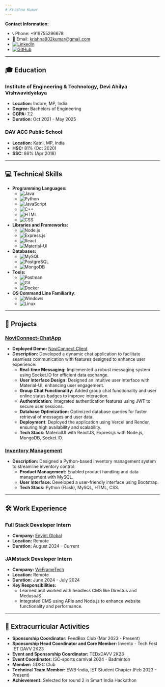 ```yaml
---
# Krishna Kumar
---
```


**Contact Information:**
- 📞 Phone: +919755296678
- 📧 Email: [krishna902kumar@gmail.com](mailto:krishna902kumar@gmail.com)
- [![LinkedIn](https://img.shields.io/badge/-LinkedIn-0077B5?style=flat&logo=LinkedIn&logoColor=white)](https://www.linkedin.com/in/krishna-kumar-975b25186)
- [![GitHub](https://img.shields.io/badge/-GitHub-181717?style=flat&logo=github&logoColor=white)](https://github.com/009-KumarJi)

---

## 🎓 Education
### Institute of Engineering & Technology, Devi Ahilya Vishwavidyalaya
- **Location:** Indore, MP, India
- **Degree:** Bachelors of Engineering
- **CGPA:** 7.2
- **Duration:** Oct 2021 - May 2025

### DAV ACC Public School
- **Location:** Katni, MP, India
- **HSC:** 81% (Oct 2020)
- **SSC:** 86% (Apr 2018)

---

## 💻 Technical Skills
- **Programming Languages:** 
  - ![Java](https://img.shields.io/badge/-Java-007396?style=flat&logo=java&logoColor=white)
  - ![Python](https://img.shields.io/badge/-Python-3776AB?style=flat&logo=python&logoColor=white)
  - ![JavaScript](https://img.shields.io/badge/-JavaScript-F7DF1E?style=flat&logo=javascript&logoColor=black)
  - ![C++](https://img.shields.io/badge/-C++-00599C?style=flat&logo=cplusplus&logoColor=white)
  - ![HTML](https://img.shields.io/badge/-HTML-E34F26?style=flat&logo=html5&logoColor=white)
  - ![CSS](https://img.shields.io/badge/-CSS-1572B6?style=flat&logo=css3&logoColor=white)
- **Libraries and Frameworks:** 
  - ![Node.js](https://img.shields.io/badge/-Node.js-339933?style=flat&logo=nodedotjs&logoColor=white)
  - ![Express.js](https://img.shields.io/badge/-Express.js-000000?style=flat&logo=express&logoColor=white)
  - ![React](https://img.shields.io/badge/-React-61DAFB?style=flat&logo=react&logoColor=black)
  - ![Material-UI](https://img.shields.io/badge/-Material--UI-0081CB?style=flat&logo=material-ui&logoColor=white)
- **Databases:** 
  - ![MySQL](https://img.shields.io/badge/-MySQL-4479A1?style=flat&logo=mysql&logoColor=white)
  - ![PostgreSQL](https://img.shields.io/badge/-PostgreSQL-336791?style=flat&logo=postgresql&logoColor=white)
  - ![MongoDB](https://img.shields.io/badge/-MongoDB-47A248?style=flat&logo=mongodb&logoColor=white)
- **Tools:** 
  - ![Postman](https://img.shields.io/badge/-Postman-FF6C37?style=flat&logo=postman&logoColor=white)
  - ![Git](https://img.shields.io/badge/-Git-F05032?style=flat&logo=git&logoColor=white)
  - ![Docker](https://img.shields.io/badge/-Docker-2496ED?style=flat&logo=docker&logoColor=white)
- **OS Command Line Familiarity:** 
  - ![Windows](https://img.shields.io/badge/-Windows-0078D6?style=flat&logo=windows&logoColor=white)
  - ![Linux](https://img.shields.io/badge/-Linux-FCC624?style=flat&logo=linux&logoColor=black)

---

## 🚀 Projects
### [NoviConnect-ChatApp](https://github.com/009-KumarJi/NoviConnect) 
- **Deployed Demo:** [NoviConnect Client](https://noviconnect-client.vercel.app/)
- **Description:** Developed a dynamic chat application to facilitate seamless communication with features designed to enhance user experience:
  - **Real-time Messaging:** Implemented a robust messaging system using Socket.IO for efficient data exchange.
  - **User Interface Design:** Designed an intuitive user interface with Material-UI, enhancing user engagement.
  - **Group Chat Functionality:** Added group chat functionality and user online status badges to improve interaction.
  - **Authentication:** Integrated authentication features using JWT to secure user sessions.
  - **Database Optimization:** Optimized database queries for faster retrieval of messages and user data.
  - **Deployment:** Deployed the application using Vercel and Render, ensuring high availability and scalability.
  - **Tech Stack:** MaterialUI with ReactJS, Expressjs with Node.js, MongoDB, Socket.IO.

### [Inventory Management](https://github.com/009-KumarJi/inventory-management)
- **Description:** Designed a Python-based inventory management system to streamline inventory control:
  - **Product Management:** Enabled product handling and data management with MySQL.
  - **User Interface:** Developed a user-friendly interface using Bootstrap.
  - **Tech Stack:** Python (Flask), MySQL, HTML, CSS.

---

## 🛠️ Work Experience
### Full Stack Developer Intern
- **Company:** [Envint Global](https://envintglobal.com/)
- **Location:** Remote
- **Duration:** August 2024 - Current

### JAMstack Developer Intern
- **Company:** [WeFrameTech](https://www.weframetech.com/)
- **Location:** Remote
- **Duration:** June 2024 - July 2024
- **Key Responsibilities:**
  - Learned and worked with headless CMS like Directus and MedusaJS.
  - Integrated CMS using APIs and Node.js to enhance website functionality and performance.

---

## 🎯 Extracurricular Activities
- **Sponsorship Coordinator:** FeedBox Club (Mar 2023 - Present)
- **Sponsorship Head Coordinator and Core Member:** Invento - Tech Fest IET DAVV 2K23
- **Event and Sponsorship Coordinator:** TEDxDAVV 2K23
- **Event Coordinator:** ISC-sports carnival 2024 - Badminton
- **Member:** GDSC Club
- **Technical Team Member:** EWB-India, IET Student Chapter (Feb 2023 - Present)
- **Achievement:** Selected for round 2 in Smart India Hackathon
